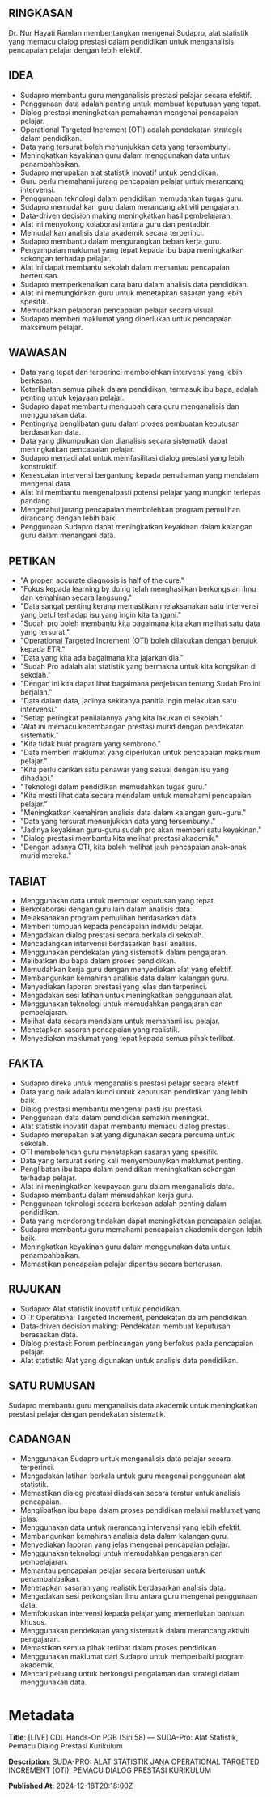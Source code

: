 ## RINGKASAN
Dr. Nur Hayati Ramlan membentangkan mengenai Sudapro, alat statistik yang memacu dialog prestasi dalam pendidikan untuk menganalisis pencapaian pelajar dengan lebih efektif.

## IDEA
- Sudapro membantu guru menganalisis prestasi pelajar secara efektif.
- Penggunaan data adalah penting untuk membuat keputusan yang tepat.
- Dialog prestasi meningkatkan pemahaman mengenai pencapaian pelajar.
- Operational Targeted Increment (OTI) adalah pendekatan strategik dalam pendidikan.
- Data yang tersurat boleh menunjukkan data yang tersembunyi.
- Meningkatkan keyakinan guru dalam menggunakan data untuk penambahbaikan.
- Sudapro merupakan alat statistik inovatif untuk pendidikan.
- Guru perlu memahami jurang pencapaian pelajar untuk merancang intervensi.
- Penggunaan teknologi dalam pendidikan memudahkan tugas guru.
- Sudapro memudahkan guru dalam merancang aktiviti pengajaran.
- Data-driven decision making meningkatkan hasil pembelajaran.
- Alat ini menyokong kolaborasi antara guru dan pentadbir.
- Memudahkan analisis data akademik secara terperinci.
- Sudapro membantu dalam mengurangkan beban kerja guru.
- Penyampaian maklumat yang tepat kepada ibu bapa meningkatkan sokongan terhadap pelajar.
- Alat ini dapat membantu sekolah dalam memantau pencapaian berterusan.
- Sudapro memperkenalkan cara baru dalam analisis data pendidikan.
- Alat ini memungkinkan guru untuk menetapkan sasaran yang lebih spesifik.
- Memudahkan pelaporan pencapaian pelajar secara visual.
- Sudapro memberi maklumat yang diperlukan untuk pencapaian maksimum pelajar.

## WAWASAN
- Data yang tepat dan terperinci membolehkan intervensi yang lebih berkesan.
- Keterlibatan semua pihak dalam pendidikan, termasuk ibu bapa, adalah penting untuk kejayaan pelajar.
- Sudapro dapat membantu mengubah cara guru menganalisis dan menggunakan data.
- Pentingnya penglibatan guru dalam proses pembuatan keputusan berdasarkan data.
- Data yang dikumpulkan dan dianalisis secara sistematik dapat meningkatkan pencapaian pelajar.
- Sudapro menjadi alat untuk memfasilitasi dialog prestasi yang lebih konstruktif.
- Kesesuaian intervensi bergantung kepada pemahaman yang mendalam mengenai data.
- Alat ini membantu mengenalpasti potensi pelajar yang mungkin terlepas pandang.
- Mengetahui jurang pencapaian membolehkan program pemulihan dirancang dengan lebih baik.
- Penggunaan Sudapro dapat meningkatkan keyakinan dalam kalangan guru dalam menangani data.

## PETIKAN
- "A proper, accurate diagnosis is half of the cure."
- "Fokus kepada learning by doing telah menghasilkan berkongsian ilmu dan kemahiran secara langsung."
- "Data sangat penting kerana memastikan melaksanakan satu intervensi yang betul terhadap isu yang ingin kita tangani."
- "Sudah pro boleh membantu kita bagaimana kita akan melihat satu data yang tersurat."
- "Operational Targeted Increment (OTI) boleh dilakukan dengan berujuk kepada ETR."
- "Data yang kita ada bagaimana kita jajarkan dia."
- "Sudah Pro adalah alat statistik yang bermakna untuk kita kongsikan di sekolah."
- "Dengan ini kita dapat lihat bagaimana penjelasan tentang Sudah Pro ini berjalan."
- "Data dalam data, jadinya sekiranya panitia ingin melakukan satu intervensi."
- "Setiap peringkat penilaiannya yang kita lakukan di sekolah."
- "Alat ini memacu kecembangan prestasi murid dengan pendekatan sistematik."
- "Kita tidak buat program yang sembrono."
- "Data memberi maklumat yang diperlukan untuk pencapaian maksimum pelajar."
- "Kita perlu carikan satu penawar yang sesuai dengan isu yang dihadapi."
- "Teknologi dalam pendidikan memudahkan tugas guru."
- "Kita mesti lihat data secara mendalam untuk memahami pencapaian pelajar."
- "Meningkatkan kemahiran analisis data dalam kalangan guru-guru."
- "Data yang tersurat menunjukkan data yang tersembunyi."
- "Jadinya keyakinan guru-guru sudah pro akan memberi satu keyakinan."
- "Dialog prestasi membantu kita melihat prestasi akademik."
- "Dengan adanya OTI, kita boleh melihat jauh pencapaian anak-anak murid mereka."

## TABIAT
- Menggunakan data untuk membuat keputusan yang tepat.
- Berkolaborasi dengan guru lain dalam analisis data.
- Melaksanakan program pemulihan berdasarkan data.
- Memberi tumpuan kepada pencapaian individu pelajar.
- Mengadakan dialog prestasi secara berkala di sekolah.
- Mencadangkan intervensi berdasarkan hasil analisis.
- Menggunakan pendekatan yang sistematik dalam pengajaran.
- Melibatkan ibu bapa dalam proses pendidikan.
- Memudahkan kerja guru dengan menyediakan alat yang efektif.
- Membangunkan kemahiran analisis data dalam kalangan guru.
- Menyediakan laporan prestasi yang jelas dan terperinci.
- Mengadakan sesi latihan untuk meningkatkan penggunaan alat.
- Menggunakan teknologi untuk memudahkan pengajaran dan pembelajaran.
- Melihat data secara mendalam untuk memahami isu pelajar.
- Menetapkan sasaran pencapaian yang realistik.
- Menyediakan maklumat yang tepat kepada semua pihak terlibat.

## FAKTA
- Sudapro direka untuk menganalisis prestasi pelajar secara efektif.
- Data yang baik adalah kunci untuk keputusan pendidikan yang lebih baik.
- Dialog prestasi membantu mengenal pasti isu prestasi.
- Penggunaan data dalam pendidikan semakin meningkat.
- Alat statistik inovatif dapat membantu memacu dialog prestasi.
- Sudapro merupakan alat yang digunakan secara percuma untuk sekolah.
- OTI membolehkan guru menetapkan sasaran yang spesifik.
- Data yang tersurat sering kali menyembunyikan maklumat penting.
- Penglibatan ibu bapa dalam pendidikan meningkatkan sokongan terhadap pelajar.
- Alat ini meningkatkan keupayaan guru dalam menganalisis data.
- Sudapro membantu dalam memudahkan kerja guru.
- Penggunaan teknologi secara berkesan adalah penting dalam pendidikan.
- Data yang mendorong tindakan dapat meningkatkan pencapaian pelajar.
- Sudapro membantu guru memahami pencapaian akademik dengan lebih baik.
- Meningkatkan keyakinan guru dalam menggunakan data untuk penambahbaikan.
- Memastikan pencapaian pelajar dipantau secara berterusan.

## RUJUKAN
- Sudapro: Alat statistik inovatif untuk pendidikan.
- OTI: Operational Targeted Increment, pendekatan dalam pendidikan.
- Data-driven decision making: Pendekatan membuat keputusan berasaskan data.
- Dialog prestasi: Forum perbincangan yang berfokus pada pencapaian pelajar.
- Alat statistik: Alat yang digunakan untuk analisis data pendidikan.

## SATU RUMUSAN
Sudapro membantu guru menganalisis data akademik untuk meningkatkan prestasi pelajar dengan pendekatan sistematik.

## CADANGAN
- Menggunakan Sudapro untuk menganalisis data pelajar secara terperinci.
- Mengadakan latihan berkala untuk guru mengenai penggunaan alat statistik.
- Memastikan dialog prestasi diadakan secara teratur untuk analisis pencapaian.
- Menglibatkan ibu bapa dalam proses pendidikan melalui maklumat yang jelas.
- Menggunakan data untuk merancang intervensi yang lebih efektif.
- Membangunkan kemahiran analisis data dalam kalangan guru.
- Menyediakan laporan yang jelas mengenai pencapaian pelajar.
- Menggunakan teknologi untuk memudahkan pengajaran dan pembelajaran.
- Memantau pencapaian pelajar secara berterusan untuk penambahbaikan.
- Menetapkan sasaran yang realistik berdasarkan analisis data.
- Mengadakan sesi perkongsian ilmu antara guru mengenai penggunaan data.
- Memfokuskan intervensi kepada pelajar yang memerlukan bantuan khusus.
- Menggunakan pendekatan yang sistematik dalam merancang aktiviti pengajaran.
- Memastikan semua pihak terlibat dalam proses pendidikan.
- Menggunakan maklumat dari Sudapro untuk memperbaiki program akademik.
- Mencari peluang untuk berkongsi pengalaman dan strategi dalam menggunakan data.

# Metadata
**Title**: [LIVE] CDL Hands-On PGB (Siri 58) — SUDA-Pro: Alat Statistik, Pemacu Dialog Prestasi Kurikulum

**Description**: SUDA-PRO: ALAT STATISTIK JANA OPERATIONAL TARGETED INCREMENT (OTI), PEMACU DIALOG PRESTASI KURIKULUM

**Published At**: 2024-12-18T20:18:00Z